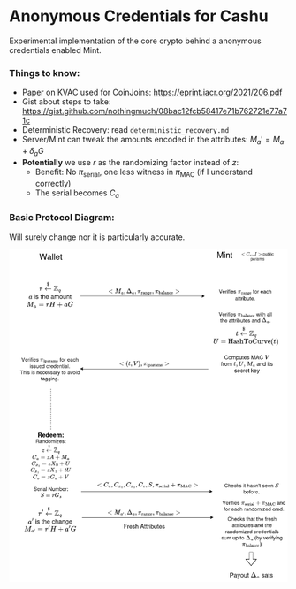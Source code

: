 # Anonymous Credentials for Cashu

Experimental implementation of the core crypto behind a anonymous credentials enabled Mint.

### Things to know:
* Paper on KVAC used for CoinJoins: https://eprint.iacr.org/2021/206.pdf
* Gist about steps to take: https://gist.github.com/nothingmuch/08bac12fcb58417e71b762721e77a71c
* Deterministic Recovery: read `deterministic_recovery.md`
* Server/Mint can tweak the amounts encoded in the attributes: $M_a' = M_a + \delta_aG$
* **Potentially** we use $r$ as the randomizing factor instead of $z$:
  - Benefit: No $\pi_\text{serial}$, one less witness in $\pi_\text{MAC}$ (if I understand correctly)
  - The serial becomes $C_a$

### Basic Protocol Diagram:

Will surely change nor it is particularly accurate.

![](kvac.devcall.diagram.png)
